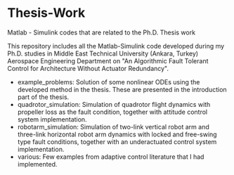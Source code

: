 # Thesis-Work
Matlab - Simulink codes that are related to the Ph.D. Thesis work

This repository includes all the Matlab-Simulink code developed during my Ph.D. studies in Middle East Technical University (Ankara, Turkey) Aerospace Engineering Department on "An Algorithmic Fault Tolerant Control for Architecture Without Actuator Redundancy". 


* example_problems: Solution of some nonlinear ODEs using the developed method in the thesis. These are presented in the introduction part of the thesis. 
* quadrotor_simulation: Simulation of quadrotor flight dynamics with propeller loss as the fault condition, together with attitude control system implementation.  
* robotarm_simulation: Simulation of two-link vertical robot arm and three-link horizontal robot arm dynamics with locked and free-swing type fault conditions, together with an underactuated control system implementation.
* various: Few examples from adaptive control literature that I had implemented.  


